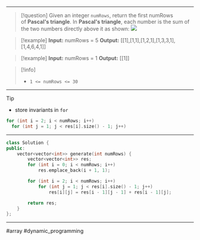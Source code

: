 ___

> [!question] 
> Given an integer `numRows`, return the first numRows of **Pascal's triangle**.
> In **Pascal's triangle**, each number is the sum of the two numbers directly above it as shown:
> ![](https://upload.wikimedia.org/wikipedia/commons/0/0d/PascalTriangleAnimated2.gif) 


> [!example] 
> **Input:** numRows = 5
**Output:** [[1],[1,1],[1,2,1],[1,3,3,1],[1,4,6,4,1]] 

> [!example] 
> **Input:** numRows = 1
**Output:** [[1]] 

> [!info] 
> - `1 <= numRows <= 30` 

___

> [!tip] 
> - store invariants in `for`
> ```cpp
> for (int i = 2; i < numRows; i++)
> 	for (int j = 1; j < res[i].size() - 1; j++)
> ```

___

```cpp
class Solution {
public:
    vector<vector<int>> generate(int numRows) {
        vector<vector<int>> res;
        for (int i = 0; i < numRows; i++)
            res.emplace_back(i + 1, 1);

        for (int i = 2; i < numRows; i++)
            for (int j = 1; j < res[i].size() - 1; j++)
                res[i][j] = res[i - 1][j - 1] + res[i - 1][j]; 

        return res; 
    }
};
```

___

#array #dynamic_programming